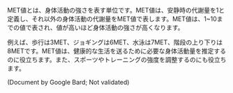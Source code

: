 MET値とは、身体活動の強さを表す単位です。MET値は、安静時の代謝量を1と定義し、それ以外の身体活動の代謝量をMET値で表します。MET値は、1~10までの値で表され、値が高いほど身体活動の強さが高くなります。

例えば、歩行は3MET、ジョギングは6MET、水泳は7MET、階段の上り下りは8METです。MET値は、健康的な生活を送るために必要な身体活動量を推定するのに役立ちます。また、スポーツやトレーニングの強度を調整するのにも役立ちます。


(Document by Google Bard; Not validated)